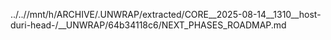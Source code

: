 ../..//mnt/h/ARCHIVE/.UNWRAP/extracted/CORE__2025-08-14__1310__host-duri-head-/__UNWRAP/64b34118c6/NEXT_PHASES_ROADMAP.md